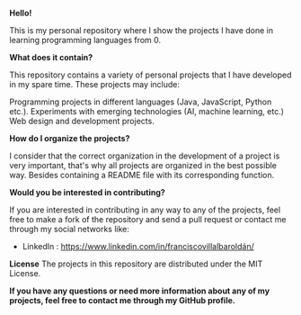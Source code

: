 **Hello!**

This is my personal repository where I show the projects I have done in learning programming languages from 0.

**What does it contain?**

This repository contains a variety of personal projects that I have developed in my spare time. These projects may include:

Programming projects in different languages (Java, JavaScript, Python etc.).
Experiments with emerging technologies (AI, machine learning, etc.)
Web design and development projects.

**How do I organize the projects?**

I consider that the correct organization in the development of a project is very important, that's why all projects are organized in the best possible way. 
Besides containing a README file with its corresponding function.

**Would you be interested in contributing?**

If you are interested in contributing in any way to any of the projects, feel free to make a fork of the repository and send a pull request or contact me through my social networks like:
- LinkedIn : https://www.linkedin.com/in/franciscovillalbaroldán/

**License**
The projects in this repository are distributed under the MIT License.

**If you have any questions or need more information about any of my projects, feel free to contact me through my GitHub profile.**
